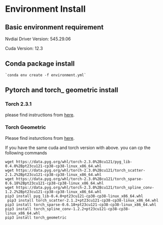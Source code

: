 # Environment Install

## Basic environment requirement

Nvdiai Driver Version: 545.29.06

Cuda Version: 12.3

## Conda package install

```
`conda env create -f environment.yml`
```

## Pytorch and torch_ geometric install

### Torch 2.3.1

please find instructions from [here](https://pytorch.org/get-started/previous-versions/).

### Torch Geometric

Please find insturctions from [here](https://pytorch-geometric.readthedocs.io/en/latest/install/installation.html).

If you have the same cuda and torch version with above. you can cp the following commands

```
wget https://data.pyg.org/whl/torch-2.3.0%2Bcu121/pyg_lib-0.4.0%2Bpt23cu121-cp38-cp38-linux_x86_64.whl
wget https://data.pyg.org/whl/torch-2.3.0%2Bcu121/torch_scatter-2.1.2%2Bpt23cu121-cp38-cp38-linux_x86_64.whl
wget https://data.pyg.org/whl/torch-2.3.0%2Bcu121/torch_sparse-0.6.18%2Bpt23cu121-cp38-cp38-linux_x86_64.whl
wget https://data.pyg.org/whl/torch-2.3.0%2Bcu121/torch_spline_conv-1.2.2%2Bpt23cu121-cp38-cp38-linux_x86_64.whl
pip3 install pyg_lib-0.4.0+pt23cu121-cp38-cp38-linux_x86_64.whl 
 pip3 install torch_scatter-2.1.2+pt23cu121-cp38-cp38-linux_x86_64.whl 
pip3 install torch_sparse-0.6.18+pt23cu121-cp38-cp38-linux_x86_64.whl 
pip3 install torch_spline_conv-1.2.2+pt23cu121-cp38-cp38-linux_x86_64.whl  
pip3 install torch_geometric




```
